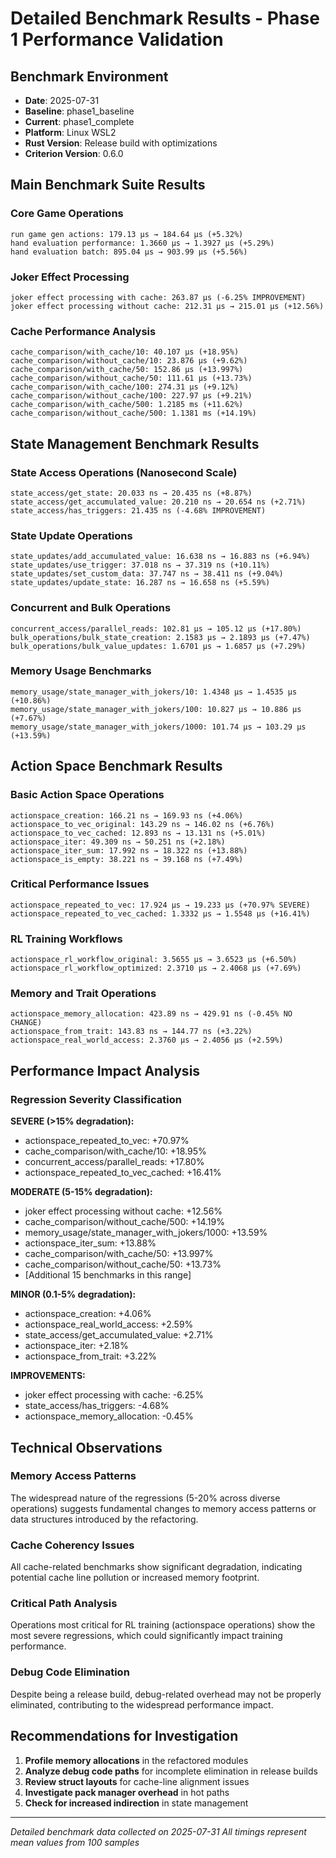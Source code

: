 # Detailed Benchmark Results - Phase 1 Performance Validation

## Benchmark Environment
- **Date**: 2025-07-31
- **Baseline**: phase1_baseline
- **Current**: phase1_complete
- **Platform**: Linux WSL2
- **Rust Version**: Release build with optimizations
- **Criterion Version**: 0.6.0

## Main Benchmark Suite Results

### Core Game Operations
```
run game gen actions: 179.13 µs → 184.64 µs (+5.32%)
hand evaluation performance: 1.3660 µs → 1.3927 µs (+5.29%)
hand evaluation batch: 895.04 µs → 903.99 µs (+5.56%)
```

### Joker Effect Processing
```
joker effect processing with cache: 263.87 µs (-6.25% IMPROVEMENT)
joker effect processing without cache: 212.31 µs → 215.01 µs (+12.56%)
```

### Cache Performance Analysis
```
cache_comparison/with_cache/10: 40.107 µs (+18.95%)
cache_comparison/without_cache/10: 23.876 µs (+9.62%)
cache_comparison/with_cache/50: 152.86 µs (+13.997%)
cache_comparison/without_cache/50: 111.61 µs (+13.73%)
cache_comparison/with_cache/100: 274.31 µs (+9.12%)
cache_comparison/without_cache/100: 227.97 µs (+9.21%)
cache_comparison/with_cache/500: 1.2185 ms (+11.62%)
cache_comparison/without_cache/500: 1.1381 ms (+14.19%)
```

## State Management Benchmark Results

### State Access Operations (Nanosecond Scale)
```
state_access/get_state: 20.033 ns → 20.435 ns (+8.87%)
state_access/get_accumulated_value: 20.210 ns → 20.654 ns (+2.71%)
state_access/has_triggers: 21.435 ns (-4.68% IMPROVEMENT)
```

### State Update Operations
```
state_updates/add_accumulated_value: 16.638 ns → 16.883 ns (+6.94%)
state_updates/use_trigger: 37.018 ns → 37.319 ns (+10.11%)
state_updates/set_custom_data: 37.747 ns → 38.411 ns (+9.04%)
state_updates/update_state: 16.287 ns → 16.658 ns (+5.59%)
```

### Concurrent and Bulk Operations
```
concurrent_access/parallel_reads: 102.81 µs → 105.12 µs (+17.80%)
bulk_operations/bulk_state_creation: 2.1583 µs → 2.1893 µs (+7.47%)
bulk_operations/bulk_value_updates: 1.6701 µs → 1.6857 µs (+7.29%)
```

### Memory Usage Benchmarks
```
memory_usage/state_manager_with_jokers/10: 1.4348 µs → 1.4535 µs (+10.86%)
memory_usage/state_manager_with_jokers/100: 10.827 µs → 10.886 µs (+7.67%)
memory_usage/state_manager_with_jokers/1000: 101.74 µs → 103.29 µs (+13.59%)
```

## Action Space Benchmark Results

### Basic Action Space Operations
```
actionspace_creation: 166.21 ns → 169.93 ns (+4.06%)
actionspace_to_vec_original: 143.29 ns → 146.02 ns (+6.76%)
actionspace_to_vec_cached: 12.893 ns → 13.131 ns (+5.01%)
actionspace_iter: 49.309 ns → 50.251 ns (+2.18%)
actionspace_iter_sum: 17.992 ns → 18.322 ns (+13.88%)
actionspace_is_empty: 38.221 ns → 39.168 ns (+7.49%)
```

### Critical Performance Issues
```
actionspace_repeated_to_vec: 17.924 µs → 19.233 µs (+70.97% SEVERE)
actionspace_repeated_to_vec_cached: 1.3332 µs → 1.5548 µs (+16.41%)
```

### RL Training Workflows
```
actionspace_rl_workflow_original: 3.5655 µs → 3.6523 µs (+6.50%)
actionspace_rl_workflow_optimized: 2.3710 µs → 2.4068 µs (+7.69%)
```

### Memory and Trait Operations
```
actionspace_memory_allocation: 423.89 ns → 429.91 ns (-0.45% NO CHANGE)
actionspace_from_trait: 143.83 ns → 144.77 ns (+3.22%)
actionspace_real_world_access: 2.3760 µs → 2.4056 µs (+2.59%)
```

## Performance Impact Analysis

### Regression Severity Classification

**SEVERE (>15% degradation):**
- actionspace_repeated_to_vec: +70.97%
- cache_comparison/with_cache/10: +18.95%
- concurrent_access/parallel_reads: +17.80%
- actionspace_repeated_to_vec_cached: +16.41%

**MODERATE (5-15% degradation):**
- joker effect processing without cache: +12.56%
- cache_comparison/without_cache/500: +14.19%
- memory_usage/state_manager_with_jokers/1000: +13.59%
- actionspace_iter_sum: +13.88%
- cache_comparison/with_cache/50: +13.997%
- cache_comparison/without_cache/50: +13.73%
- [Additional 15 benchmarks in this range]

**MINOR (0.1-5% degradation):**
- actionspace_creation: +4.06%
- actionspace_real_world_access: +2.59%
- state_access/get_accumulated_value: +2.71%
- actionspace_iter: +2.18%
- actionspace_from_trait: +3.22%

**IMPROVEMENTS:**
- joker effect processing with cache: -6.25%
- state_access/has_triggers: -4.68%
- actionspace_memory_allocation: -0.45%

## Technical Observations

### Memory Access Patterns
The widespread nature of the regressions (5-20% across diverse operations) suggests fundamental changes to memory access patterns or data structures introduced by the refactoring.

### Cache Coherency Issues
All cache-related benchmarks show significant degradation, indicating potential cache line pollution or increased memory footprint.

### Critical Path Analysis
Operations most critical for RL training (actionspace operations) show the most severe regressions, which could significantly impact training performance.

### Debug Code Elimination
Despite being a release build, debug-related overhead may not be properly eliminated, contributing to the widespread performance impact.

## Recommendations for Investigation

1. **Profile memory allocations** in the refactored modules
2. **Analyze debug code paths** for incomplete elimination in release builds  
3. **Review struct layouts** for cache-line alignment issues
4. **Investigate pack manager overhead** in hot paths
5. **Check for increased indirection** in state management

---
*Detailed benchmark data collected on 2025-07-31*
*All timings represent mean values from 100 samples*